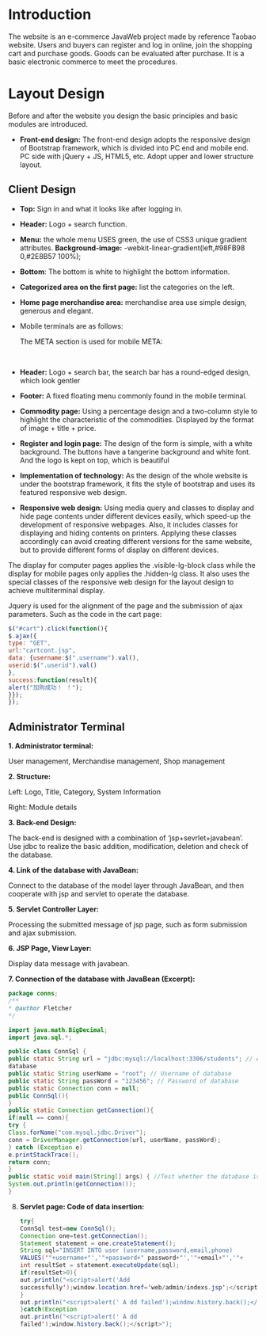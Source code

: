 # Introduction 

The website is an e-commerce JavaWeb project made by reference Taobao website. Users and buyers can register and log in online, join the shopping cart and purchase goods. Goods can be evaluated after purchase. It is a basic electronic commerce to meet the procedures. 



# **Layout Design** 

Before and after the website you design the basic principles and basic modules are introduced. 

* **Front-end design:** The front-end design adopts the responsive design of Bootstrap framework, which is divided into PC end and mobile end. PC side with jQuery + JS, HTML5, etc. Adopt upper and lower structure layout. 

## **Client Design** 

* **Top:**  Sign in and what it looks like after logging in. 

* **Header:** Logo + search function. 

* **Menu:** the whole menu USES green, the use of CSS3 unique gradient attributes.  **Background-image:** -webkit-linear-gradient(left,#98FB98 0,#2E8B57 100%);

* **Bottom**: The bottom is white to highlight the bottom information. 

* **Categorized area on the first page:** list the categories on the left. 

* **Home page merchandise area:** merchandise area use simple design, generous and elegant. 

* Mobile terminals are as follows: 

  The META section is used for mobile META: 

  <meta name="viewport" content="maximum-scale=1.0,minimum-scale=1.0,user-scalable=0,width=device-width,initial-scale=1.0"/> 

* **Header:** Logo + search bar, the search bar has a round-edged design, which look gentler 
* **Footer:** A fixed floating menu commonly found in the mobile terminal. 
* **Commodity page:** Using a percentage design and a two-column style to highlight the characteristic of the commodities. Displayed by the format of image + title + price. 
* **Register and login page:** The design of the form is simple, with a white background. The buttons have a tangerine background and white font. And the logo is kept on top, which is beautiful 
* **Implementation of technology:** As the design of the whole website is under the bootstrap framework, it fits the style of bootstrap and uses its featured responsive web design. 
* **Responsive web design:** Using media query and classes to display and hide page contents under different devices easily, which speed-up the development of responsive webpages. Also, it includes classes for displaying and hiding contents on printers. Applying these classes accordingly can avoid creating different versions for the same website, but to provide different forms of display on different devices. 



The display for computer pages applies the .visible-lg-block class while the display for mobile pages only applies the .hidden-lg class. It also uses the special classes of the responsive web design for the layout design to achieve multiterminal display. 

Jquery is used for the alignment of the page and the submission of ajax parameters. Such as the code in the cart page: 

```javascript
$("#cart").click(function(){
$.ajax({
type: "GET",
url:"cartcont.jsp",
data: {username:$(".username").val(),
userid:$(".userid").val()
},
success:function(result){
alert("加购成功！ ！");
}});
});
```

## **Administrator Terminal** 

**1. Administrator terminal:** 

User management, Merchandise management, Shop management 



**2. Structure:** 

Left: Logo, Title, Category, System Information 

Right: Module details



**3. Back-end Design:** 

The back-end is designed with a combination of ‘jsp+sevrlet+javabean’. Use jdbc to realize the basic addition, modification, deletion and check of the database.

 

**4. Link of the database with JavaBean:** 

Connect to the database of the model layer through JavaBean, and then cooperate with jsp and servlet to operate the database. 



**5. Servlet Controller Layer:** 

Processing the submitted message of jsp page, such as form submission and ajax submission. 



**6.  JSP Page, View Layer:** 

Display data message with javabean. 



**7. Connection of the database with JavaBean (Excerpt):** 

```java
package conns;
/**
* @author Fletcher
*/

import java.math.BigDecimal;
import java.sql.*;

public class ConnSql {
public static String url = "jdbc:mysql://localhost:3306/students"; // Address of
database
public static String userName = "root"; // Username of database
public static String passWord = "123456"; // Password of database
public static Connection conn = null;
public ConnSql(){
}
public static Connection getConnection(){
if(null == conn){
try {
Class.forName("com.mysql.jdbc.Driver");
conn = DriverManager.getConnection(url, userName, passWord);
} catch (Exception e)
e.printStackTrace();
return conn;
}
public static void main(String[] args) { //Test whether the database is connected
System.out.println(getConnection());
}
```



8. **Servlet page: Code of data insertion:** 

   ```java
   try{
   ConnSql test=new ConnSql();
   Connection one=test.getConnection();
   Statement statement = one.createStatement();
   String sql="INSERT INTO user (username,password,email,phone)
   VALUES('"+username+"','"+password+" password+"','"+email+"','"+
   int resultSet = statement.executeUpdate(sql);
   if(resultSet>0){
   out.println("<script>alert('Add
   successfully');window.location.href='web/admin/indexs.jsp';</script>");
   }
   out.println("<script>alert(' A dd failed');window.history.back();</script>");
   }catch(Exception
   out.println("<script>alert(' A dd
   failed');window.history.back();</script>");
   ```

   
